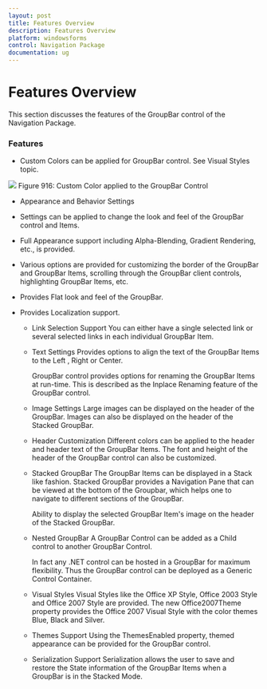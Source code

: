 ```yaml
---
layout: post
title: Features Overview
description: Features Overview
platform: windowsforms
control: Navigation Package
documentation: ug
---
```


# Features Overview

This section discusses the features of the GroupBar control of the Navigation Package.

### Features

   * Custom Colors can be applied for GroupBar control. See Visual Styles topic.

![](Overview_images/Overview_img3.jpeg)
Figure 916: Custom Color applied to the GroupBar Control

   * Appearance and Behavior Settings
   
* Settings can be applied to change the look and feel of the GroupBar control and Items.
* Full Appearance support including Alpha-Blending, Gradient Rendering, etc., is provided. 
* Various options are provided for customizing the border of the GroupBar and GroupBar Items, scrolling through the GroupBar client controls, highlighting GroupBar Items, etc.
* Provides Flat look and feel of the GroupBar. 
* Provides Localization support. 
   * Link Selection Support 
      You can either have a single selected link or several selected links in each individual GroupBar Item.

   * Text Settings
      Provides options to align the text of the GroupBar Items to the Left , Right or Center. 

      GroupBar control provides options for renaming the GroupBar Items at run-time. This is described as the Inplace Renaming 
	  feature of the GroupBar control.

   * Image Settings 
      Large images can be displayed on the header of the GroupBar. Images can also be displayed on the header of the Stacked 
	  GroupBar.

   * Header Customization
      Different colors can be applied to the header and header text of the GroupBar Items. The font and height of the header of 
	  the GroupBar control can also be customized.

   * Stacked GroupBar
      The GroupBar Items can be displayed in a Stack like fashion. Stacked GroupBar provides a Navigation Pane that can be viewed 
	  at the bottom of the Groupbar, which helps one to navigate to different sections of the GroupBar.

      Ability to display the selected GroupBar Item's image on the header of the Stacked GroupBar.

   * Nested GroupBar
      A GroupBar Control can be added as a Child control to another GroupBar Control.

      In fact any .NET control can be hosted in a GroupBar for maximum flexibility. Thus the GroupBar control can be deployed as
	  a Generic Control Container. 

   * Visual Styles
      Visual Styles like the Office XP Style, Office 2003 Style and Office 2007 Style are provided. The new Office2007Theme 
	  property provides the Office 2007 Visual Style with the color themes Blue, Black and Silver.

   * Themes Support
      Using the ThemesEnabled property, themed appearance can be provided for the GroupBar control. 

   * Serialization Support
      Serialization allows the user to save and restore the State information of the GroupBar Items when a GroupBar is in the 
	  Stacked Mode. 

